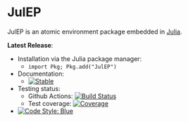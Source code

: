 # JulEP 

JulEP is an atomic environment package embedded in [Julia](https://julialang.org/).

**Latest Release**:
  * Installation via the Julia package manager:
    * `import Pkg; Pkg.add("JulEP")`
  * Documentation:
    * [![Stable](https://img.shields.io/badge/docs-stable-blue.svg)](https://YaozhenghangMa.github.io/JulEP.jl/stable) 
  * Testing status:
    * Github Actions: [![Build Status](https://github.com/YaozhenghangMa/JulEP.jl/actions/workflows/CI.yml/badge.svg?branch=)](https://github.com/YaozhenghangMa/JulEP.jl/actions/workflows/CI.yml?query=branch%3A)
    * Test coverage: [![Coverage](https://codecov.io/gh/YaozhenghangMa/JulEP.jl/branch/main/graph/badge.svg)](https://codecov.io/gh/YaozhenghangMa/JulEP.jl)
  * [![Code Style: Blue](https://img.shields.io/badge/code%20style-blue-4495d1.svg)](https://github.com/invenia/BlueStyle) 
